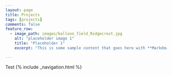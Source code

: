 ```yaml
---
layout: page
title: Projects
tags: [projects]
comments: false
feature_row:
  - image_path: images/balloon_field_Ridgecrest.jpg
    alt: "placeholder image 1"
    title: "Placeholder 1"
    excerpt: "This is some sample content that goes here with **Markdown** formatting."

---
```


Test
{% include _navigation.html %}
